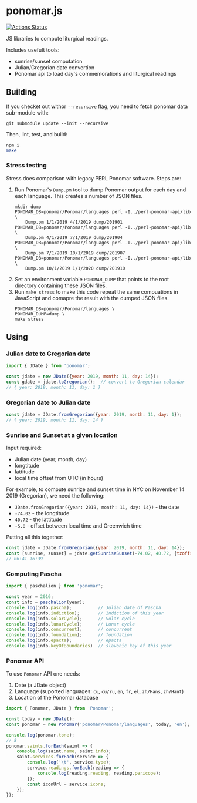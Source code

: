 # ponomar.js
[![Actions Status](https://github.com/pgmmpk/ponomar.js/workflows/nodejs/badge.svg)](https://github.com/pgmmpk/ponomar.js/actions)

JS libraries to compute liturgical readings.

Includes usefult tools:

- sunrise/sunset computation
- Julian/Gregorian date convertion
- Ponomar api to load day's commemorations and liturgical readings

## Building

If you checket out withor `--recursive` flag, you need to fetch ponomar data sub-module with:
```
git submodule update --init --recursive
```

Then, lint, test, and build:
```bash
npm i
make
```

### Stress testing
Stress does comparison with legacy PERL Ponomar software. Steps are:

1. Run Ponomar's `Dump.pm` tool to dump Ponomar output for each day and each language. This creates
   a number of JSON files.
    ```
    mkdir dump
    PONOMAR_DB=ponomar/Ponomar/languages perl -I../perl-ponomar-api/lib \
        Dump.pm 1/1/2019 4/1/2019 dump/201901
    PONOMAR_DB=ponomar/Ponomar/languages perl -I../perl-ponomar-api/lib \
        Dump.pm 4/1/2019 7/1/2019 dump/201904
    PONOMAR_DB=ponomar/Ponomar/languages perl -I../perl-ponomar-api/lib \
        Dump.pm 7/1/2019 10/1/2019 dump/201907
    PONOMAR_DB=ponomar/Ponomar/languages perl -I../perl-ponomar-api/lib \
        Dump.pm 10/1/2019 1/1/2020 dump/201910
    ```
2. Set an environment variable `PONOMAR_DUMP` that points to the root directory containing these
   JSON files.
3. Run `make stress` to make this code repeat the same compuations in JavaScript and comapre
   the result with the dumped JSON files.
    ```
    PONOMAR_DB=ponomar/Ponomar/languages \
    PONOMAR_DUMP=dump \
    make stress
    ```

## Using

### Julian date to Gregorian date
```js
import { JDate } from 'ponomar';

const jdate = new JDate({year: 2019, month: 11, day: 14});
const gdate = jdate.toGregorian();  // convert to Gregorian calendar
// { year: 2019, month: 11, day: 1 }
```

### Gregorian date to Julian date
```js
const jdate = JDate.fromGregorian({year: 2019, month: 11, day: 1});
// { year: 2019, month: 11, day: 14 }
```

### Sunrise and Sunset at a given location

Input required:
* Julian date (year, month, day)
* longtitude
* lattitude
* local time offset from UTC (in hours)

For example, to compute sunrize and sunset time in NYC on November 14 2019 (Gregorian),
we need the following:
* `JDate.fromGregorian({year: 2019, month: 11, day: 14})` - the date
* `-74.02` - the longtitude
* `40.72` - the lattitude
* `-5.0` - offset between local time and Greenwich time

Putting all this together:
```js
const jdate = JDate.fromGregorian({year: 2019, month: 11, day: 14});
const [sunrise, sunset] = jdate.getSunriseSunset(-74.02, 40.72, {tzoffset: -5.0})
// 06:41 16:39
```

### Computing Pascha

```js
import { paschalion } from 'ponomar';

const year = 2016;
const info = paschalion(year);
console.log(info.pascha);          // Julian date of Pascha
console.log(info.indiction);       // Indiction of this year
console.log(info.solarCycle);      // Solar cycle
console.log(info.lunarCycle);      // Lunar cycle
console.log(info.concurrent);      // concurrent
console.log(info.foundation);      // foundation
console.log(info.epacta);          // epacta
console.log(info.keyOfBoundaries)  // slavonic key of this year
```

### Ponomar API

To use `Ponomar` API one needs:
1. Date (a JDate object)
2. Language (suported languages: `cu`, `cu/ru`, `en`, `fr`, `el`, `zh/Hans`, `zh/Hant`)
3. Location of the Ponomar database

```js
import { Ponomar, JDate } from 'Ponomar';

const today = new JDate();
const ponomar = new Ponomar('ponomar/Ponomar/languages', today, 'en');

console.log(ponomar.tone);
// 8
ponomar.saints.forEach(saint => {
    console.log(saint.name, saint.info);
    saint.services.forEach(service => {
        console.log('\t', service.type);
        service.readings.forEach(reading => {
            console.log(reading.reading, reading.pericope);
        });
        const iconUrl = service.icons;
    });
});
```
